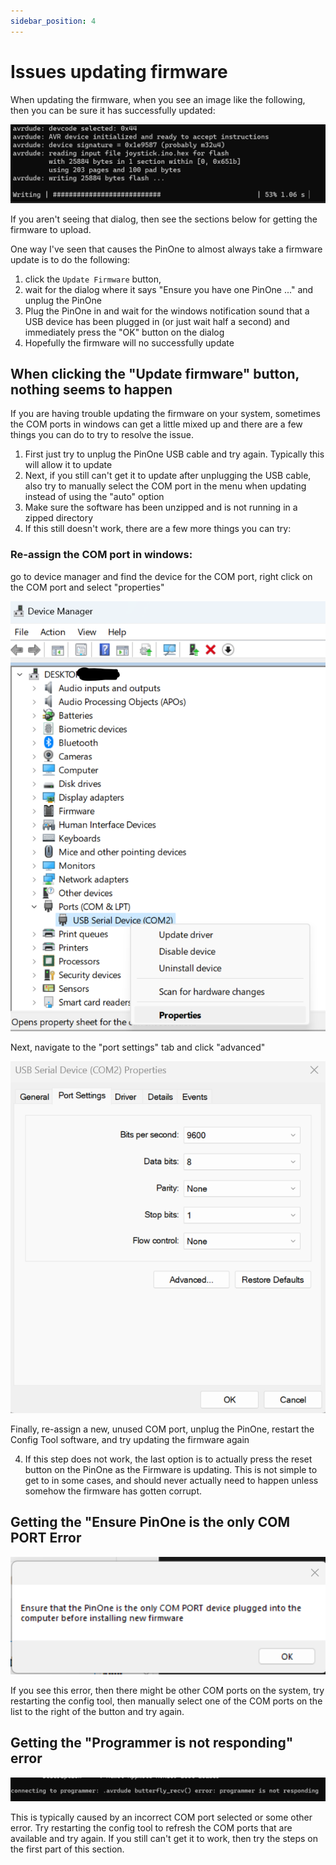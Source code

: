 ```yaml
---
sidebar_position: 4
---
```


# Issues updating firmware

When updating the firmware, when you see an image like the following, then you can be sure it has successfully updated:

![Firmware 3](./img/firmware3.png)

If you aren't seeing that dialog, then see the sections below for getting the firmware to upload.

One way I've seen that causes the PinOne to almost always take a firmware update is to do the following:
1. click the `Update Firmware` button, 
2. wait for the dialog where it says "Ensure you have one PinOne ..." and unplug the PinOne
3. Plug the PinOne in and wait for the windows notification sound that a USB device has been plugged in (or just wait half a second) and immediately press the "OK" button on the dialog
4. Hopefully the firmware will no successfully update

## When clicking the "Update firmware" button, nothing seems to happen

If you are having trouble updating the firmware on your system, sometimes the COM ports in windows can get a little mixed up and there are a few things you can do to try to resolve the issue.

1. First just try to unplug the PinOne USB cable and try again. Typically this will allow it to update
2. Next, if you still can't get it to update after unplugging the USB cable, also try to manually select the COM port in the menu when updating instead of using the "auto" option
3. Make sure the software has been unzipped and is not running in a zipped directory
4. If this still doesn't work, there are a few more things you can try:

### Re-assign the COM port in windows:

go to device manager and find the device for the COM port, right click on the COM port and select "properties"

![Firmware 4](./img/firmware4.png)

Next, navigate to the "port settings" tab and click "advanced"

![Firmware 5](./img/firmware5.png)

Finally, re-assign a new, unused COM port, unplug the PinOne, restart the Config Tool software, and try updating the firmware again

4. If this step does not work, the last option is to actually press the reset button on the PinOne as the Firmware is updating. This is not simple to get to in some cases, and should never actually need to happen unless somehow the firmware has gotten corrupt.

## Getting the "Ensure PinOne is the only COM PORT Error

![Firmware 1](./img/firmware1.png)

If you see this error, then there might be other COM ports on the system, try restarting the config tool, then manually select one of the COM ports on the list to the right of the button and try again.

## Getting the "Programmer is not responding" error

![Firmware 2](./img/firmware2.png)

This is typically caused by an incorrect COM port selected or some other error. Try restarting the config tool to refresh the COM ports that are available and try again. If you still can't get it to work, then try the steps on the first part of this section.
